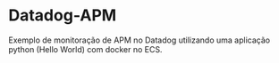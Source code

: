 # Datadog-APM
Exemplo de monitoração de APM no Datadog utilizando uma aplicação python (Hello World) com docker no ECS.
